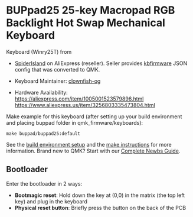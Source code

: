 # BUPpad25 25-key Macropad RGB Backlight Hot Swap Mechanical Keyboard

Keyboard (Winry25T) from
* [SpiderIsland](https://www.aliexpress.com/store/1101348633) on AliExpress (reseller). Seller provides [kbfirmware](https://kbfirmware.com/) JSON config that was converted to QMK.

* Keyboard Maintainer: [clownfish-og](https://github.com/clownfish-og)

* Hardware Availability:  
https://aliexpress.com/item/1005001523579896.html  
https://www.aliexpress.us/item/3256803335473804.html  

Make example for this keyboard (after setting up your build environment and placing buppad folder in qmk_firmware/keyboards):

    make buppad/buppad25:default

See the [build environment setup](https://docs.qmk.fm/#/getting_started_build_tools) and the [make instructions](https://docs.qmk.fm/#/getting_started_make_guide) for more information. Brand new to QMK? Start with our [Complete Newbs Guide](https://docs.qmk.fm/#/newbs).

## Bootloader

Enter the bootloader in 2 ways:

* **Bootmagic reset**: Hold down the key at (0,0) in the matrix (the top left key) and plug in the keyboard
* **Physical reset button**: Briefly press the button on the back of the PCB